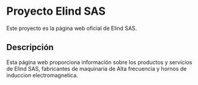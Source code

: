 # Proyecto Elind SAS

Este proyecto es la página web oficial de Elind SAS.

## Descripción
Esta página web proporciona información sobre los productos y servicios de Elind SAS, fabricantes de maquinaria de Alta frecuencia y hornos de induccion electromagnetica.
